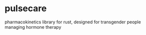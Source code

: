 # pulsecare
pharmacokinetics library for rust, designed for transgender people managing hormone therapy
